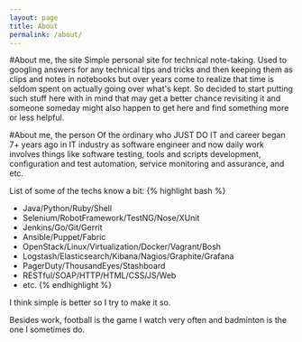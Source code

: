 ```yaml
---
layout: page
title: About
permalink: /about/
---
```


<!-- #About me, the domain
When it was being registered, there wasn't any meaning - just some randomly chosen letters put together that happened to be available, and it's also true even for now. It has nothing to do with IoE (Internet of Everything) or IoT (Internet of Things). But since I use it for personal blogging, I tried to figure out a meaning, and if not too far-fetched, here comes: what we essentially do with computer programming is: provide input, get output, fix error, ..., and finally it works, and that's ioeworks! -->

#About me, the site
Simple personal site for technical note-taking. Used to googling answers for any technical tips and tricks and then keeping them as clips and notes in notebooks but over years come to realize that time is seldom spent on actually going over what's kept. So decided to start putting such stuff here with in mind that may get a better chance revisiting it and someone someday might also happen to get here and find something more or less helpful.

#About me, the person
Of the ordinary who JUST DO IT and career began 7+ years ago in IT industry as software engineer and now daily work involves things like software testing, tools and scripts development, configuration and test automation, service monitoring and assurance, and etc.

List of some of the techs know a bit:
{% highlight bash %}
- Java/Python/Ruby/Shell
- Selenium/RobotFramework/TestNG/Nose/XUnit
- Jenkins/Go/Git/Gerrit
- Ansible/Puppet/Fabric
- OpenStack/Linux/Virtualization/Docker/Vagrant/Bosh
- Logstash/Elasticsearch/Kibana/Nagios/Graphite/Grafana
- PagerDuty/ThousandEyes/Stashboard
- RESTful/SOAP/HTTP/HTML/CSS/JS/Web
- etc.
{% endhighlight %}

I think simple is better so I try to make it so.

Besides work, football is the game I watch very often and badminton is the one I sometimes do.
